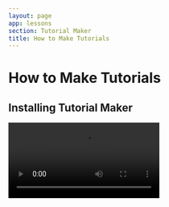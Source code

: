 ```yaml
---
layout: page
app: lessons
section: Tutorial Maker
title: How to Make Tutorials
---
```


# How to Make Tutorials

## Installing Tutorial Maker
<video src="../videos/tutorial-maker/install/output.mp4" />

## Creating a Tutorial Script
<video src="../videos/tutorial-maker/create/output.mp4" />

## Running the Tutorial Maker
<video src="../videos/tutorial-maker/run/output.mp4" />



